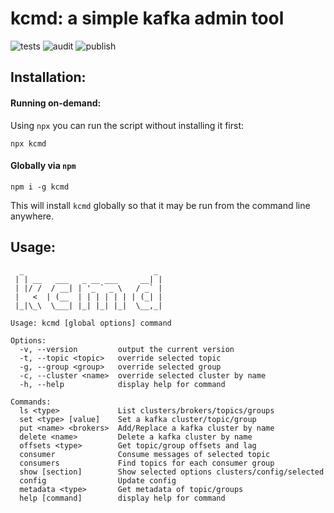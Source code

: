 # kcmd: a simple kafka admin tool

![tests](https://github.com/cengler/k/actions/workflows/test.yml/badge.svg)
![audit](https://github.com/cengler/k/actions/workflows/audit.yml/badge.svg)
![publish](https://github.com/cengler/kcmd/actions/workflows/publish.yml/badge.svg)


## Installation:

#### Running on-demand:

Using `npx` you can run the script without installing it first:

    npx kcmd

#### Globally via `npm`

    npm i -g kcmd

This will install `kcmd` globally so that it may be run from the command line anywhere.

## Usage:
```
  _                             _ 
 | | __   ___   _ __ ___     __| |
 | |/ /  / __| | '_ ` _ \   / _` |
 |   <  | (__  | | | | | | | (_| |
 |_|\_\  \___| |_| |_| |_|  \__,_|
                                   
Usage: kcmd [global options] command

Options:
  -v, --version         output the current version
  -t, --topic <topic>   override selected topic
  -g, --group <group>   override selected group
  -c, --cluster <name>  override selected cluster by name
  -h, --help            display help for command

Commands:
  ls <type>             List clusters/brokers/topics/groups
  set <type> [value]    Set a kafka cluster/topic/group
  put <name> <brokers>  Add/Replace a kafka cluster by name
  delete <name>         Delete a kafka cluster by name
  offsets <type>        Get topic/group offsets and lag
  consumer              Consume messages of selected topic
  consumers             Find topics for each consumer group
  show [section]        Show selected options clusters/config/selected
  config                Update config
  metadata <type>       Get metadata of topic/groups
  help [command]        display help for command
```
